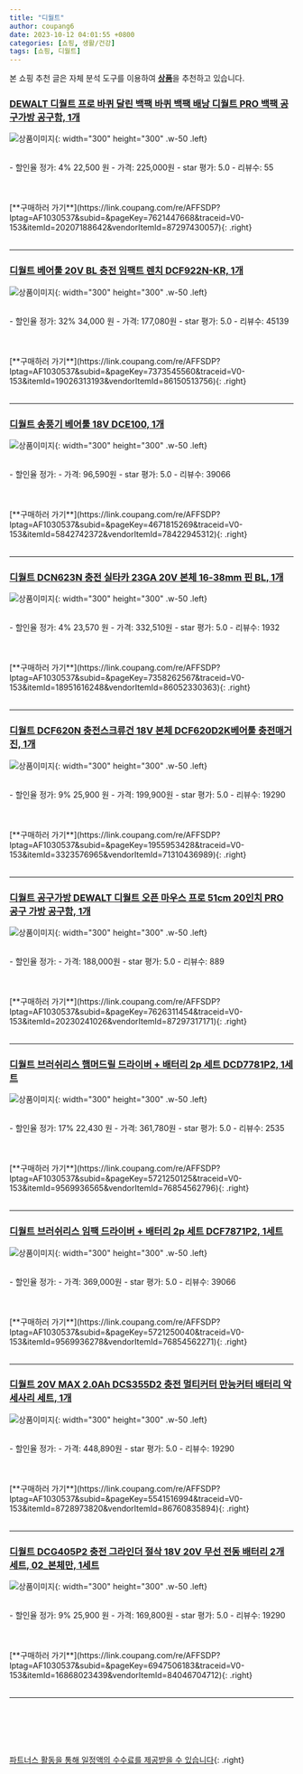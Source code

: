 ```yaml
---
title: "디월트"
author: coupang6
date: 2023-10-12 04:01:55 +0800
categories: [쇼핑, 생활/건강]
tags: [쇼핑, 디월트]
---
```


본 쇼핑 추천 글은 자체 분석 도구를 이용하여 [**상품**](https://link.coupang.com/a/bao1ui)을 추천하고 있습니다.

### [DEWALT 디월트 프로 바퀴 달린 백팩 바퀴 백팩 배낭 디월트 PRO 백팩 공구가방 공구함, 1개](https://link.coupang.com/re/AFFSDP?lptag=AF1030537&subid=&pageKey=7621447668&traceid=V0-153&itemId=20207188642&vendorItemId=87297430057)

![상품이미지](https://thumbnail8.coupangcdn.com/thumbnails/remote/230x230ex/image/vendor_inventory/6fde/1ac1631a9e1744f7bd05e3929465b36033bf322c31d2728256b707332637.jpg){: width="300" height="300" .w-50 .left}


<br>
- 할인율 정가: 4%  22,500   원
- 가격: 225,000원
- star 평가: 5.0
- 리뷰수: 55
<br>
<br>
<br>
<br>
[**구매하러 가기**](https://link.coupang.com/re/AFFSDP?lptag=AF1030537&subid=&pageKey=7621447668&traceid=V0-153&itemId=20207188642&vendorItemId=87297430057){: .right}
<br>
<br>

---

### [디월트 베어툴 20V BL 충전 임팩트 렌치 DCF922N-KR, 1개](https://link.coupang.com/re/AFFSDP?lptag=AF1030537&subid=&pageKey=7373545560&traceid=V0-153&itemId=19026313193&vendorItemId=86150513756)

![상품이미지](https://thumbnail7.coupangcdn.com/thumbnails/remote/230x230ex/image/retail/images/2023/06/01/18/8/c2dece69-daae-4f9d-b846-c3274af628f7.jpg){: width="300" height="300" .w-50 .left}


<br>
- 할인율 정가: 32%  34,000   원
- 가격: 177,080원
- star 평가: 5.0
- 리뷰수: 45139
<br>
<br>
<br>
<br>
[**구매하러 가기**](https://link.coupang.com/re/AFFSDP?lptag=AF1030537&subid=&pageKey=7373545560&traceid=V0-153&itemId=19026313193&vendorItemId=86150513756){: .right}
<br>
<br>

---

### [디월트 송풍기 베어툴 18V DCE100, 1개](https://link.coupang.com/re/AFFSDP?lptag=AF1030537&subid=&pageKey=4671815269&traceid=V0-153&itemId=5842742372&vendorItemId=78422945312)

![상품이미지](https://thumbnail6.coupangcdn.com/thumbnails/remote/230x230ex/image/vendor_inventory/3773/8e253f2cb71d032fbb3cadc647f105344543aa64b13af39a0ec1cf958355.png){: width="300" height="300" .w-50 .left}


<br>
- 할인율 정가: 
- 가격: 96,590원
- star 평가: 5.0
- 리뷰수: 39066
<br>
<br>
<br>
<br>
[**구매하러 가기**](https://link.coupang.com/re/AFFSDP?lptag=AF1030537&subid=&pageKey=4671815269&traceid=V0-153&itemId=5842742372&vendorItemId=78422945312){: .right}
<br>
<br>

---

### [디월트 DCN623N 충전 실타카 23GA 20V 본체 16-38mm 핀 BL, 1개](https://link.coupang.com/re/AFFSDP?lptag=AF1030537&subid=&pageKey=7358262567&traceid=V0-153&itemId=18951616248&vendorItemId=86052330363)

![상품이미지](https://thumbnail9.coupangcdn.com/thumbnails/remote/230x230ex/image/vendor_inventory/6ce5/c799c2adc6364f9d6f64bc785cba47a79de7e11f121ec8400bc743d06de2.jpg){: width="300" height="300" .w-50 .left}


<br>
- 할인율 정가: 4%  23,570   원
- 가격: 332,510원
- star 평가: 5.0
- 리뷰수: 1932
<br>
<br>
<br>
<br>
[**구매하러 가기**](https://link.coupang.com/re/AFFSDP?lptag=AF1030537&subid=&pageKey=7358262567&traceid=V0-153&itemId=18951616248&vendorItemId=86052330363){: .right}
<br>
<br>

---

### [디월트 DCF620N 충전스크류건 18V 본체 DCF620D2K베어툴 충전매거진, 1개](https://link.coupang.com/re/AFFSDP?lptag=AF1030537&subid=&pageKey=1955953428&traceid=V0-153&itemId=3323576965&vendorItemId=71310436989)

![상품이미지](https://thumbnail7.coupangcdn.com/thumbnails/remote/230x230ex/image/vendor_inventory/da3f/9192ccf67b7372db213c7eb0014e858956c8977d2cd1be0bec535bcb9961.jpg){: width="300" height="300" .w-50 .left}


<br>
- 할인율 정가: 9%  25,900   원
- 가격: 199,900원
- star 평가: 5.0
- 리뷰수: 19290
<br>
<br>
<br>
<br>
[**구매하러 가기**](https://link.coupang.com/re/AFFSDP?lptag=AF1030537&subid=&pageKey=1955953428&traceid=V0-153&itemId=3323576965&vendorItemId=71310436989){: .right}
<br>
<br>

---

### [디월트 공구가방 DEWALT 디월트 오픈 마우스 프로 51cm 20인치 PRO 공구 가방 공구함, 1개](https://link.coupang.com/re/AFFSDP?lptag=AF1030537&subid=&pageKey=7626311454&traceid=V0-153&itemId=20230241026&vendorItemId=87297317171)

![상품이미지](https://thumbnail8.coupangcdn.com/thumbnails/remote/230x230ex/image/vendor_inventory/68c8/3e5d980a9ec1f8ccb07441ee5fd21749eef024fbefbdbca436cf56ae4496.jpg){: width="300" height="300" .w-50 .left}


<br>
- 할인율 정가: 
- 가격: 188,000원
- star 평가: 5.0
- 리뷰수: 889
<br>
<br>
<br>
<br>
[**구매하러 가기**](https://link.coupang.com/re/AFFSDP?lptag=AF1030537&subid=&pageKey=7626311454&traceid=V0-153&itemId=20230241026&vendorItemId=87297317171){: .right}
<br>
<br>

---

### [디월트 브러쉬리스 햄머드릴 드라이버 + 배터리 2p 세트 DCD7781P2, 1세트](https://link.coupang.com/re/AFFSDP?lptag=AF1030537&subid=&pageKey=5721250125&traceid=V0-153&itemId=9569936565&vendorItemId=76854562796)

![상품이미지](https://thumbnail9.coupangcdn.com/thumbnails/remote/230x230ex/image/rs_quotation_api/ryntkvr4/448edd23f55f413999b02fbbbc915ece.jpg){: width="300" height="300" .w-50 .left}


<br>
- 할인율 정가: 17%  22,430   원
- 가격: 361,780원
- star 평가: 5.0
- 리뷰수: 2535
<br>
<br>
<br>
<br>
[**구매하러 가기**](https://link.coupang.com/re/AFFSDP?lptag=AF1030537&subid=&pageKey=5721250125&traceid=V0-153&itemId=9569936565&vendorItemId=76854562796){: .right}
<br>
<br>

---

### [디월트 브러쉬리스 임팩 드라이버 + 배터리 2p 세트 DCF7871P2, 1세트](https://link.coupang.com/re/AFFSDP?lptag=AF1030537&subid=&pageKey=5721250040&traceid=V0-153&itemId=9569936278&vendorItemId=76854562271)

![상품이미지](https://thumbnail8.coupangcdn.com/thumbnails/remote/230x230ex/image/rs_quotation_api/9kragltz/9d984bb8ec5a455b9320c598cddc5c83.jpg){: width="300" height="300" .w-50 .left}


<br>
- 할인율 정가: 
- 가격: 369,000원
- star 평가: 5.0
- 리뷰수: 39066
<br>
<br>
<br>
<br>
[**구매하러 가기**](https://link.coupang.com/re/AFFSDP?lptag=AF1030537&subid=&pageKey=5721250040&traceid=V0-153&itemId=9569936278&vendorItemId=76854562271){: .right}
<br>
<br>

---

### [디월트 20V MAX 2.0Ah DCS355D2 충전 멀티커터 만능커터 배터리 악세사리 세트, 1개](https://link.coupang.com/re/AFFSDP?lptag=AF1030537&subid=&pageKey=5541516994&traceid=V0-153&itemId=8728973820&vendorItemId=86760835894)

![상품이미지](https://thumbnail8.coupangcdn.com/thumbnails/remote/230x230ex/image/vendor_inventory/faeb/b179ad87b6025bd5f88baacbe51923237c667fafa27e52527da4734ec0cb.jpg){: width="300" height="300" .w-50 .left}


<br>
- 할인율 정가: 
- 가격: 448,890원
- star 평가: 5.0
- 리뷰수: 19290
<br>
<br>
<br>
<br>
[**구매하러 가기**](https://link.coupang.com/re/AFFSDP?lptag=AF1030537&subid=&pageKey=5541516994&traceid=V0-153&itemId=8728973820&vendorItemId=86760835894){: .right}
<br>
<br>

---

### [디월트 DCG405P2 충전 그라인더 절삭 18V 20V 무선 전동 배터리 2개 세트, 02_본체만, 1세트](https://link.coupang.com/re/AFFSDP?lptag=AF1030537&subid=&pageKey=6947506183&traceid=V0-153&itemId=16868023439&vendorItemId=84046704712)

![상품이미지](https://thumbnail7.coupangcdn.com/thumbnails/remote/230x230ex/image/vendor_inventory/b506/bc59f5cf9b04479a9b3f71b087e666ef19a6661336cdda30ac3ac77db43a.jpg){: width="300" height="300" .w-50 .left}


<br>
- 할인율 정가: 9%  25,900   원
- 가격: 169,800원
- star 평가: 5.0
- 리뷰수: 19290
<br>
<br>
<br>
<br>
[**구매하러 가기**](https://link.coupang.com/re/AFFSDP?lptag=AF1030537&subid=&pageKey=6947506183&traceid=V0-153&itemId=16868023439&vendorItemId=84046704712){: .right}
<br>
<br>

---
<br><br><br><br><br> [파트너스 활동을 통해 일정액의 수수료를 제공받을 수 있습니다](https://link.coupang.com/a/bao1ui){: .right}